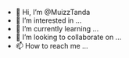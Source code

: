 - 👋 Hi, I’m @MuizzTanda
- 👀 I’m interested in ...
- 🌱 I’m currently learning ...
- 💞️ I’m looking to collaborate on ...
- 📫 How to reach me ...

<!---
MuizzTanda/MuizzTanda is a ✨ special ✨ repository because its `README.md` (this file) appears on your GitHub profile.
You can click the Preview link to take a look at your changes.
--->
